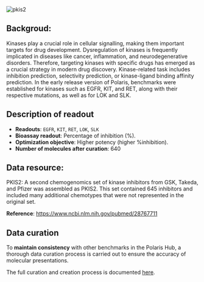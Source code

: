 ![pkis2](https://storage.googleapis.com/polaris-public/icons/icons8-fox-60-kinases.png)

## Backgroud:
 Kinases play a crucial role in cellular signalling, making them important targets for drug development. Dysregulation of kinases is frequently implicated in diseases like cancer, inflammation, and neurodegenerative disorders. Therefore, targeting kinases with specific drugs has emerged as a crucial strategy in modern drug discovery. Kinase-related task includes inhibition prediction, selectivity prediction, or kinase-ligand binding affinity prediction. In the early release version of Polaris, benchmarks were established for kinases such as EGFR, KIT, and RET, along with their respective mutations, as well as for LOK and SLK.


## Description of readout 
- **Readouts**: `EGFR`, `KIT`, `RET`, `LOK`, `SLK`
- **Bioassay readout**: Percentage of inhibition (%).
- **Optimization objective**: Higher potency (higher %inhibition).
- **Number of molecules after curation**: 640

## Data resource:
PKIS2: A second chemogenomics set of kinase inhibitors from GSK, Takeda, and Pfizer was assembled as PKIS2. This set contained 645 inhibitors and included many additional chemotypes that were not represented in the original set.

**Reference**: https://www.ncbi.nlm.nih.gov/pubmed/28767711

## Data curation
To **maintain consistency** with other benchmarks in the Polaris Hub, a thorough data curation process is carried out to ensure the accuracy of molecular presentations.

The full curation and creation process is documented [here](https://github.com/polaris-hub/polaris-recipes/tree/main/org-Polaris/drewry2017_pkis2_subset/01_pkis2_kinase_data_curation.ipynb).
